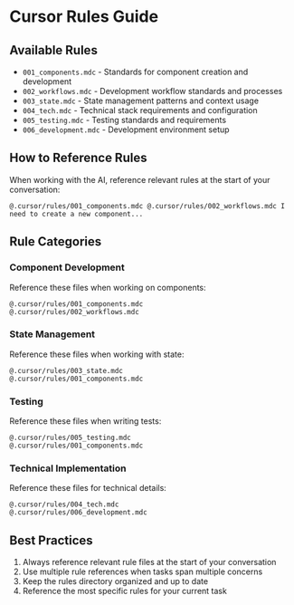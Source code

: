 # Cursor Rules Guide

## Available Rules
- `001_components.mdc` - Standards for component creation and development
- `002_workflows.mdc` - Development workflow standards and processes
- `003_state.mdc` - State management patterns and context usage
- `004_tech.mdc` - Technical stack requirements and configuration
- `005_testing.mdc` - Testing standards and requirements
- `006_development.mdc` - Development environment setup

## How to Reference Rules
When working with the AI, reference relevant rules at the start of your conversation:

```
@.cursor/rules/001_components.mdc @.cursor/rules/002_workflows.mdc I need to create a new component...
```

## Rule Categories

### Component Development
Reference these files when working on components:
```
@.cursor/rules/001_components.mdc
@.cursor/rules/002_workflows.mdc
```

### State Management
Reference these files when working with state:
```
@.cursor/rules/003_state.mdc
@.cursor/rules/001_components.mdc
```

### Testing
Reference these files when writing tests:
```
@.cursor/rules/005_testing.mdc
@.cursor/rules/001_components.mdc
```

### Technical Implementation
Reference these files for technical details:
```
@.cursor/rules/004_tech.mdc
@.cursor/rules/006_development.mdc
```

## Best Practices
1. Always reference relevant rule files at the start of your conversation
2. Use multiple rule references when tasks span multiple concerns
3. Keep the rules directory organized and up to date
4. Reference the most specific rules for your current task